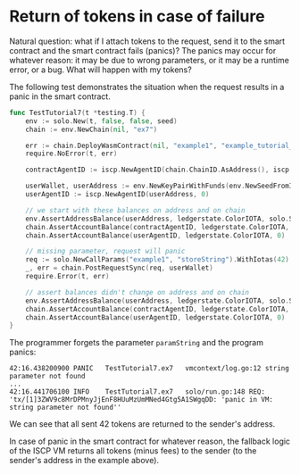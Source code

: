 # Return of tokens in case of failure

Natural question: what if I attach tokens to the request, send it to the smart
contract and the smart contract fails (panics)? The panics may occur for
whatever reason: it may be due to wrong parameters, or it may be a runtime
error, or a bug. What will happen with my tokens?

The following test demonstrates the situation when the request results in a
panic in the smart contract.

```go
func TestTutorial7(t *testing.T) {
	env := solo.New(t, false, false, seed)
	chain := env.NewChain(nil, "ex7")

	err := chain.DeployWasmContract(nil, "example1", "example_tutorial_bg.wasm")
	require.NoError(t, err)

	contractAgentID := iscp.NewAgentID(chain.ChainID.AsAddress(), iscp.Hn("example1"))

	userWallet, userAddress := env.NewKeyPairWithFunds(env.NewSeedFromIndex(5))
	userAgentID := iscp.NewAgentID(userAddress, 0)

	// we start with these balances on address and on chain
	env.AssertAddressBalance(userAddress, ledgerstate.ColorIOTA, solo.Saldo)
	chain.AssertAccountBalance(contractAgentID, ledgerstate.ColorIOTA, 0) // empty
	chain.AssertAccountBalance(userAgentID, ledgerstate.ColorIOTA, 0)     // empty

	// missing parameter, request will panic
	req := solo.NewCallParams("example1", "storeString").WithIotas(42)
	_, err = chain.PostRequestSync(req, userWallet)
	require.Error(t, err)

	// assert balances didn't change on address and on chain
	env.AssertAddressBalance(userAddress, ledgerstate.ColorIOTA, solo.Saldo)
	chain.AssertAccountBalance(contractAgentID, ledgerstate.ColorIOTA, 0) // still empty
	chain.AssertAccountBalance(userAgentID, ledgerstate.ColorIOTA, 0)     // still empty
}
```   

The programmer forgets the parameter `paramString` and the program panics:

```
42:16.438200900	PANIC	TestTutorial7.ex7	vmcontext/log.go:12	string parameter not found
...
42:16.441706100	INFO	TestTutorial7.ex7	solo/run.go:148	REQ: 'tx/[1]3ZWV9c8MrDPMnyJjEnF8HUuMzUmMNed4Gtg5A1SWgqDD: 'panic in VM: string parameter not found''
```

We can see that all sent 42 tokens are returned to the sender's address.

In case of panic in the smart contract for whatever reason, the fallback logic of the ISCP VM
 returns all tokens (minus fees) to the sender (to the sender's address in the example above).
